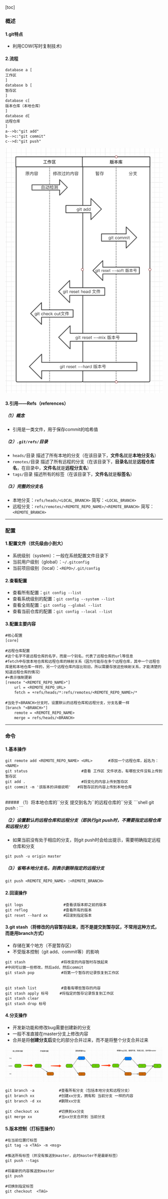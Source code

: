 [toc]
### 概述
#### 1.git特点
* 利用COW(写时复制技术)
#### 2.流程
```plantuml
database a [
工作区
]
database b [
暂存区
]
database c[
版本仓库（本地仓库）
]
database d[
远程仓库
]
a-->b:"git add"
b-->c:"git commit"
c-->d:"git push"
```
![](./imgs/git_01.png)

#### 3.引用——Refs（references）
##### （1）概念
* 引用是一类文件，用于保存commit的哈希值

##### （2）`.git/refs/`目录
* `heads/`目录
描述了所有本地的分支（在该目录下，**文件名**就是**本地分支名**）
* `remotes/`目录
描述了所有远程的分支（在该目录下，**目录名**就是**远程仓库名**，在目录中，**文件名**就是**远程分支名**）
* `tags/`目录
描述所有的标签（在该目录下，**文件名**就是**标签名**）

##### （3）完整的分支名
* 本地分支：`refs/heads/<LOCAL_BRANCH>`
简写：`<LOCAL_BRANCH>`
* 远程分支：`refs/remotes/<REMOTE_REPO_NAME>/<REMOTE_BRANCH>`
简写：`<REMOTE_BRANCH>`

***
### 配置
#### 1.配置文件（优先级由小到大）
* 系统级别（system）：一般在系统配置文件目录下
* 当前用户级别（global）：`~/.gitconfig`
* 当前项目级别（local）：`<REPO>/.git/config`

#### 2.查看配置
* 查看所有配置：`git config --list`
* 查看系统级别的配置：`git config --system --list`
* 查看全局配置：`git config --global --list`
* 查看当前仓库的配置：`git config --local --list`

#### 3.配置主要内容
```shell
#核心配置
[core]

#远程仓库配置
#这个名字不是远程仓库的名字，而是一个别名，代表了远程仓库的url等信息
#fetch中存放本地仓库和远程仓库的映射关系（因为可能存在多个远程仓库，其中一个远程仓库是和本地仓库一样的，另一个远程仓库内容比较旧，所以需要存放这些映射关系，才能清楚的知道远程仓库的情况）
#+表示强制更新
[remote "<REMOTE_REPO_NAME>"]
    url = <REMOTE_REPO_URL>
    fetch = +refs/heads/*:refs/remotes/<REMOTE_REPO_NAME>/*

#当处于<BRANCH>分支时，设置默认的远程仓库和远程分支，分支名要一样
[branch "<BRANCH>"]
    remote = <REMOTE_REPO_NAME>
    merge = refs/heads/<BRANCH>
```

***

### 命令
#### 1.基本操作
```shell
git remote add <REMOTE_REPO_NAME> <URL>       #添加一个远程仓库，起名为：<NAME>
git status                        #查看 工作区 文件状态，有哪些文件没有上传到暂存区
git add .                         #将变化的内容上传到暂存区
git commit -m '该版本的详细说明'   #将暂存区的内容上传到本地仓库         
```
</br>
##### （1）将本地仓库的`<LOCAL_BRANCH>`分支 提交到名为`<REMOTE_REPO_NAME>`的远程仓库的`<REMOTE_BRANCH>`分支
```shell
git push <REMOTE_REPO_NAME> <LOCAL_BRANCH>:<REMOTE_BRANCH>
```

##### （2）设置默认的远程仓库和远程分支（即执行git push时，不需要指定远程仓库和远程分支）
* 如果当前没有处于相应的分支，则git push时会给出提示，需要明确指定远程仓库和分支
```shell
git push -u origin master
```

##### （3）省略本地分支名，则表示删除指定的远程分支
```shell
git push <REMOTE_REPO_NAME> :<REMOTE_BRANCH>
```

#### 2.回滚操作
```shell
git logs                  #查看该版本即之前的版本
git reflog                #查看所有的版本
git reset --hard xx       #回滚到指定版本
```

#### 3.git stash（将修改的内容暂存起来，而不是提交到暂存区，不常用这种方式，而是用branch方式）
* 存储在某个地方（不是暂存区）
* 不受版本控制（git add、commit等）的影响
```shell
git stash                #将改变的内容暂时存放起来
#中间可以做一些修改，然后add，然后commit
git stash pop            #将第一个暂存的记录恢复到工作区


git stash list           #查看有哪些暂存的内容
git stash apply 标号     #将指定的暂存记录恢复到工作区
git stash clear
git stash drop 标号
```

#### 4.分支操作
* 开发新功能和修改bug需要创建新的分支
* 一般不准直接在master分支上修改内容
* 合并是将**创建分支后**变化的部分合并过来，而不是将整个分支合并过来

![](./imgs/git_02.png)
```shell
git branch -a           #查看所有分支（包括本地分支和远程分支）
git branch xx           #创建xx分支，拥有和 当前分支 一样的内容
git branch -d xx        #删除xx分支

git checkout xx         #切换到xx分支
git merge xx            #当xx分支合并到 当前分支
```

#### 5.版本控制（打标签操作）
```shell
#在当前位置打标签
git tag -a <TAG> -m <msg>

#推送所有标签（并没有推送到master，此时master不是最新标签）
git push --tags

#将最新的内容推送到master
git push

#切换到指定标签
git checkout  <TAG>
```
